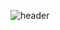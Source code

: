 ![header](https://capsule-render.vercel.app/api?type=venom&color=auto&height=300&section=header&text=Hello,%20I'm%20Yoonseok&fontSize=50&fontColor=103082)
